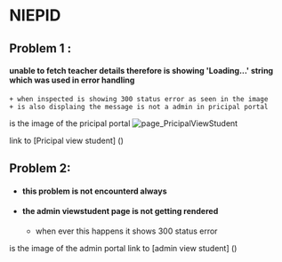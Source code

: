 ﻿# NIEPID

## Problem 1 :
  #### unable to fetch teacher details therefore is showing 'Loading...' string which was used in error handling
    
    + when inspected is showing 300 status error as seen in the image
    + is also displaing the message is not a admin in pricipal portal
  
  is the image of the pricipal portal
  ![page_PricipalViewStudent]()

  link to [Pricipal view student] () 

## Problem 2:
  - #### this problem is not encounterd always 
  - #### the admin viewstudent page is not getting rendered
      
      + when ever this happens it shows 300 status error

  is the image of the admin portal
  link to [admin view student] ()
